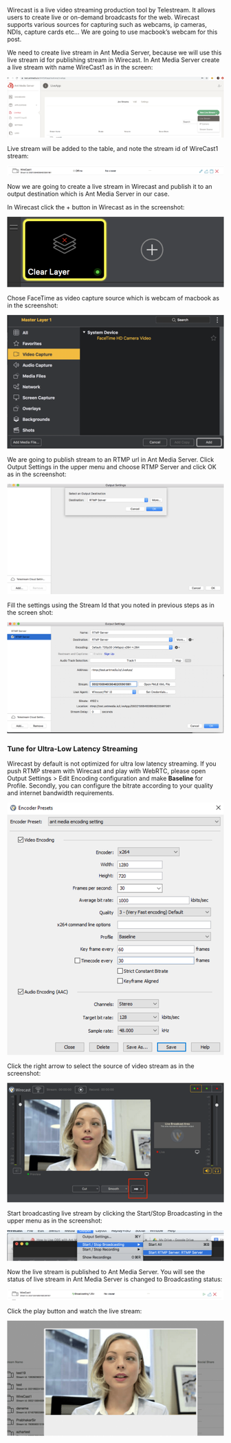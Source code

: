 Wirecast is a live video streaming production tool by Telestream. It allows users to create live or on-demand broadcasts for the web. Wirecast supports various sources for capturing such as webcams, ip cameras, NDIs, capture cards etc… We are going to use macbook’s webcam for this post.

We need to create live stream in Ant Media Server, because we will use this live stream id for publishing stream in Wirecast. In Ant Media Server create a live stream with name WireCast1 as in the screen:

![](images/wirecast/image6.png?raw=true)

Live stream will be added to the table, and note the stream id of WireCast1 stream:

![](images/wirecast/image3.png?raw=true)


Now we are going to create a live stream in Wirecast and publish it to an output destination which is Ant Media Server in our case.

In Wirecast click the + button in Wirecast as in the screenshot:

![](images/wirecast/image4.png?raw=true)

Chose FaceTime as video capture source which is webcam of macbook as in the screenshot:

![](images/wirecast/image7.png?raw=true)

We are going to publish stream to an RTMP url in Ant Media Server. Click Output Settings in the upper menu and choose RTMP Server  and click OK as in the screenshot:

![](images/wirecast/image8.png?raw=true)

Fill the settings using the Stream Id that you noted in previous steps as in the screen shot:

![](images/wirecast/image1.png?raw=true)

### Tune for Ultra-Low Latency Streaming

Wirecast by default is not optimized for ultra low latency streaming. If you push RTMP stream with Wirecast and play with WebRTC, please open Output Settings > Edit Encoding configuration and make **Baseline** for Profile. Secondly, you can configure the bitrate according to your quality and internet bandwidth requirements.

![](images/wirecast-encoding-settings.png?raw=true)

Click the right arrow to select the source of video stream as in the screenshot:

![](images/wirecast/image11.png?raw=true)


Start broadcasting live stream by clicking the Start/Stop Broadcasting in the upper menu as in the screenshot:

![](images/wirecast/image2.png?raw=true)


Now the live stream is published to Ant Media Server. You will see the status of live stream in Ant Media Server is changed to Broadcasting status:

![](images/wirecast/image5.png?raw=true)


Click the play button and watch the live stream:

![](images/wirecast/image9.png?raw=true)
